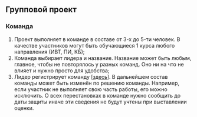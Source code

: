 ## Групповой проект

### Команда

1. Проект выполняет в команде в составе от 3-х до 5-ти человек. В качестве участников могут быть обучающиеся 1 курса любого направления (ИВТ, ПИ, КБ);
2. Команда выбирает лидера и название. Название может быть любым, главное, чтобы не повторялось у разных команд. Оно ни на что не влияет и нужно просто для удобства;
3. Лидер регистрирует команду [[здесь](https://docs.google.com/forms/d/e/1FAIpQLSf7b4pwPeBPB3hkuKrxeYm5LH-Z0MjqVnj1QVbdx2zXyLOyMQ/viewform?usp=sf_link)]. В дальнейшем состав команды может быть изменён по решению команды. Например, если участник не выполняет свою часть работы, его можно исключить. О всех перестановках в команде нужно сообщить до даты защиты иначе эти сведения не будут учтены при выставлении оценки.

 
